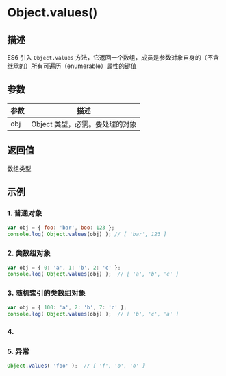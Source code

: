 # Object.values()

## 描述

ES6 引入 `Object.values` 方法，它返回一个数组，成员是参数对象自身的（不含继承的）所有可遍历（enumerable）属性的键值

## 参数

参数 | 描述
--- | ---
obj | Object 类型，必需。要处理的对象


## 返回值

数组类型

## 示例

### 1. 普通对象

```js
var obj = { foo: 'bar', boo: 123 };
console.log( Object.values(obj) ); // [ 'bar', 123 ]
```

### 2. 类数组对象

```js
var obj = { 0: 'a', 1: 'b', 2: 'c' };
console.log( Object.values(obj) );  // [ 'a', 'b', 'c' ]
```

### 3. 随机索引的类数组对象

```js
var obj = { 100: 'a', 2: 'b', 7: 'c' };
console.log( Object.values(obj) );  // [ 'b', 'c', 'a' ]
```

### 4. 

### 5. 异常

```js
Object.values( 'foo' );  // [ 'f', 'o', 'o' ] 
```
